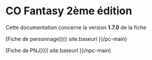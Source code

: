 # CO Fantasy 2ème édition

Cette documentation concerne la version **1.7.0** de la fiche

[Fiche de personnage]({{ site.baseurl }}/pc-main)

[Fiche de PNJ]({{ site.baseurl }}/npc-main)
